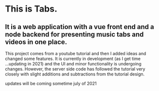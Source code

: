 # This is Tabs. 
## It is a web application with a vue front end and a node backend for presenting music tabs and videos in one place. 

This project comes from a youtube tutorial and then I added ideas and changed some features.
It is currently in development (as I get time ...updating in 2021) and the UI and minor functionality is undergoing changes. 
However, the server side code has followed the tutorial very closely with slight additions and
subtractions from the tutorial design.

updates will be coming sometime july of 2021
